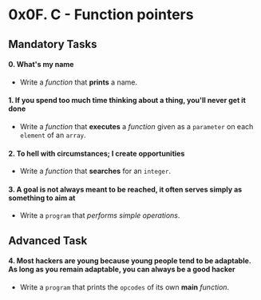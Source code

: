 # 0x0F. C - Function pointers

## Mandatory Tasks

#### 0. What's my name

* Write a *function* that **prints** a name.

#### 1. If you spend too much time thinking about a thing, you'll never get it done

* Write a *function* that **executes** a *function* given as a `parameter` on each `element` of an `array`.

#### 2. To hell with circumstances; I create opportunities

* Write a *function* that **searches** for an `integer`.

#### 3. A goal is not always meant to be reached, it often serves simply as something to aim at

* Write a `program` that *performs simple operations*.

## Advanced Task

#### 4. Most hackers are young because young people tend to be adaptable. As long as you remain adaptable, you can always be a good hacker

* Write a `program` that prints the `opcodes` of its own **main** *function*.
